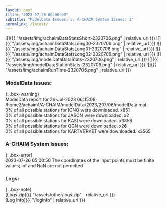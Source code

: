 ```yaml
---
layout: post
title: "2023-07-26 06:00:00"
subtitle: "ModelData Issues: 5; A-CHAIM System Issues: 1"
permalink: /latest/
---
```


![]({{ "/assets/img/achaimDataStatsShort-2320706.png" | relative_url }})
![]({{ "/assets/img/achaimDataStatsLong00-2320706.png" | relative_url }})
![]({{ "/assets/img/achaimDataStatsLong01-2320706.png" | relative_url }})
![]({{ "/assets/img/achaimDataStatsLong02-2320706.png" | relative_url }})
![]({{ "/assets/img/modelDataDataStats-2320706.png" | relative_url }})
![]({{ "/assets/img/modelDataStationStats-2320706.png" | relative_url }})
![]({{ "/assets/img/achaimRunTime-2320706.png" | relative_url }})


### ModelData Issues:  
  
{: .box-warning}  
 ModelData report for 26-Jul-2023 06:15:09   
 /home2/achaim1/A-CHAIM/modelData/2023/207/06/modelData.mat   
 0% of all possible stations for IONO were downloaded. x851   
 0% of all possible stations for JASON were downloaded. x2   
 0% of all possible stations for KASI were downloaded. x3856   
 0% of all possible stations for QGN were downloaded. x26   
 0% of all possible stations for KARTVERKET were downloaded. x3565   
  
### A-CHAIM System Issues:  
  
{: .box-error}  
2023-07-26 05:00:50 The coordinates of the input points must be finite values; Inf and NaN are not permitted.  

### Logs:  
  
{: .box-note}  
[Logs.zip]({{ "/assets/other/logs.zip" | relative_url }})  
[Log Info]({{ "/logInfo" | relative_url }})  
